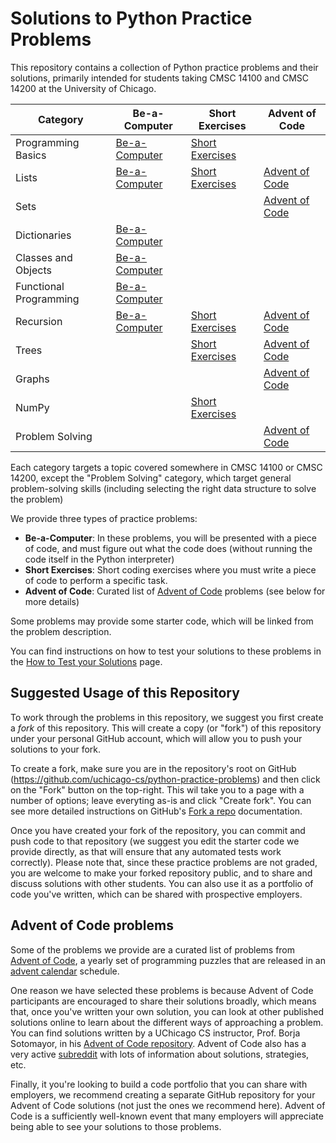 # Solutions to Python Practice Problems

This repository contains a collection of Python practice problems and their solutions, primarily intended for students taking CMSC 14100 and CMSC 14200 at the University of Chicago.

| Category               | Be-a-Computer                                                     | Short Exercises                                          | Advent of Code                                               |
|------------------------|-------------------------------------------------------------------|----------------------------------------------------------|--------------------------------------------------------------|
| Programming Basics     | [Be-a-Computer](problems/basics/be-a-computer.md)                 | [Short Exercises](problems/basics/short-exercises.md)    |                                                              |
| Lists                  | [Be-a-Computer](problems/lists/be-a-computer.md)                  | [Short Exercises](problems/lists/short-exercises.md)     | [Advent of Code](problems/lists/advent-of-code.md)           |
| Sets                   |                                                                   |                                                          | [Advent of Code](problems/sets/advent-of-code.md)            |
| Dictionaries           | [Be-a-Computer](problems/dictionaries/be-a-computer.md)           |                                                          |                                                              |
| Classes and Objects    | [Be-a-Computer](problems/oo/be-a-computer.md)                     |                                                          |                                                              |
| Functional Programming | [Be-a-Computer](problems/functional-programming/be-a-computer.md) |                                                          |                                                              |
| Recursion              | [Be-a-Computer](problems/recursion/be-a-computer.md)              | [Short Exercises](problems/recursion/short-exercises.md) | [Advent of Code](problems/recursion/advent-of-code.md)       |
| Trees                  |                                                                   | [Short Exercises](problems/trees/short-exercises.md)     | [Advent of Code](problems/trees/advent-of-code.md)           |
| Graphs                 |                                                                   |                                                          | [Advent of Code](problems/graphs/advent-of-code.md)          |
| NumPy                  |                                                                   | [Short Exercises](problems/numpy/short-exercises.md)     |                                                              |
| Problem Solving        |                                                                   |                                                          | [Advent of Code](problems/problem-solving/advent-of-code.md) |

Each category targets a topic covered somewhere in CMSC 14100 or CMSC 14200, except the "Problem Solving" category, which target general problem-solving skills (including selecting the right data structure to solve the problem)

We provide three types of practice problems:

- **Be-a-Computer**: In these problems, you will be presented with a piece of code, and must figure out what the code does (without running the code itself in the Python interpreter)
- **Short Exercises**: Short coding exercises where you must write a piece of code to perform a specific task.
- **Advent of Code**: Curated list of [Advent of Code](https://adventofcode.com/) problems (see below for more details)

Some problems may provide some starter code, which will be linked from the problem description.

You can find instructions on how to test your solutions to these problems in the [How to Test your Solutions](testing.md) page.

## Suggested Usage of this Repository

To work through the problems in this repository, we suggest you first create a *fork* of this repository. This will create a copy (or "fork") of this repository under your personal GitHub account, which will allow you to push your solutions to your fork.

To create a fork, make sure you are in the repository's root on GitHub (https://github.com/uchicago-cs/python-practice-problems) and then click on the "Fork" button on the top-right. This wil take you to a page with a number of options; leave everyting as-is and click "Create fork". You can see more detailed instructions on GitHub's [Fork a repo](https://docs.github.com/en/get-started/quickstart/fork-a-repo) documentation.

Once you have created your fork of the repository, you can commit and push code to that repository (we suggest you edit the starter code we provide directly, as that will ensure that any automated tests work correctly). Please note that, since these practice problems are not graded, you are welcome to make your forked repository public, and to share and discuss solutions with other students. You can also use it as a portfolio of code you've written, which can be shared with prospective employers.

## Advent of Code problems

Some of the problems we provide are a curated list of problems from [Advent of Code](https://adventofcode.com/), a yearly set of programming puzzles that are released in an [advent calendar](https://en.wikipedia.org/wiki/Advent_calendar) schedule.

One reason we have selected these problems is because Advent of Code participants are encouraged to share their solutions broadly, which means that, once you've written your own solution, you can look at other published solutions online to learn about the different ways of approaching a problem. You can find solutions written by a UChicago CS instructor, Prof. Borja Sotomayor, in his [Advent of Code repository](https://github.com/borjasotomayor/advent-of-code/). Advent of Code also has a very active [subreddit](https://www.reddit.com/r/adventofcode/) with lots of information about solutions, strategies, etc.

Finally, it you're looking to build a code portfolio that you can share with employers, we recommend creating a separate GitHub repository for your Advent of Code solutions (not just the ones we recommend here). Advent of Code is a sufficiently well-known event that many employers will appreciate being able to see your solutions to those problems.

